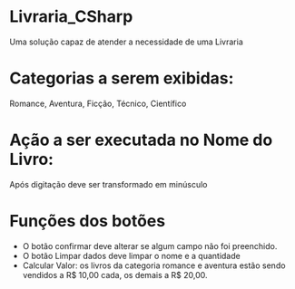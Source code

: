 # Livraria_CSharp
Uma solução capaz de atender a necessidade de uma Livraria

# Categorias a serem exibidas: 
Romance, Aventura, Ficção, Técnico, Científico 

# Ação a ser executada no Nome do Livro: 
Após digitação deve ser transformado em minúsculo 
# Funções dos botões

* O botão confirmar deve alterar se algum campo não foi preenchido. 
* O botão Limpar dados deve limpar o nome e a quantidade 
* Calcular Valor: os livros da categoria romance e aventura estão sendo vendidos a R$ 10,00 cada, os demais a R$ 20,00.